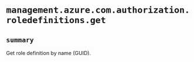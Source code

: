 # `management.azure.com.authorization.roledefinitions.get`

## `summary`
Get role definition by name (GUID).


